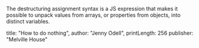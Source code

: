 
The destructuring assignment syntax is a JS  expression that makes it possible to unpack values from arrays, or properties from objects, into distinct variables.


title: "How to do nothing",
author: "Jenny Odell",
printLength: 256
publisher: "Melville House"
